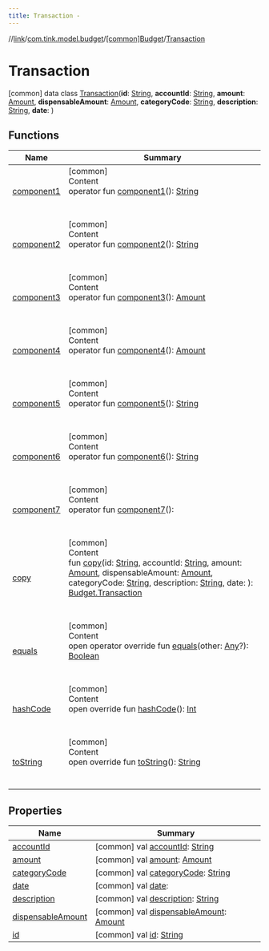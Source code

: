 ```yaml
---
title: Transaction -
---
```

//[link](../../../index.md)/[com.tink.model.budget](../../index.md)/[[common]Budget](../index.md)/[Transaction](index.md)



# Transaction  
 [common] data class [Transaction](index.md)(**id**: [String](https://kotlinlang.org/api/latest/jvm/stdlib/kotlin/-string/index.html), **accountId**: [String](https://kotlinlang.org/api/latest/jvm/stdlib/kotlin/-string/index.html), **amount**: [Amount](../../../com.tink.model.misc/[common]-amount/index.md), **dispensableAmount**: [Amount](../../../com.tink.model.misc/[common]-amount/index.md), **categoryCode**: [String](https://kotlinlang.org/api/latest/jvm/stdlib/kotlin/-string/index.html), **description**: [String](https://kotlinlang.org/api/latest/jvm/stdlib/kotlin/-string/index.html), **date**: <ERROR CLASS>)   


## Functions  
  
|  Name|  Summary| 
|---|---|
| <a name="com.tink.model.budget/Budget.Transaction/component1/#/PointingToDeclaration/"></a>[component1](component1.md)| <a name="com.tink.model.budget/Budget.Transaction/component1/#/PointingToDeclaration/"></a>[common]  <br>Content  <br>operator fun [component1](component1.md)(): [String](https://kotlinlang.org/api/latest/jvm/stdlib/kotlin/-string/index.html)  <br><br><br>
| <a name="com.tink.model.budget/Budget.Transaction/component2/#/PointingToDeclaration/"></a>[component2](component2.md)| <a name="com.tink.model.budget/Budget.Transaction/component2/#/PointingToDeclaration/"></a>[common]  <br>Content  <br>operator fun [component2](component2.md)(): [String](https://kotlinlang.org/api/latest/jvm/stdlib/kotlin/-string/index.html)  <br><br><br>
| <a name="com.tink.model.budget/Budget.Transaction/component3/#/PointingToDeclaration/"></a>[component3](component3.md)| <a name="com.tink.model.budget/Budget.Transaction/component3/#/PointingToDeclaration/"></a>[common]  <br>Content  <br>operator fun [component3](component3.md)(): [Amount](../../../com.tink.model.misc/[common]-amount/index.md)  <br><br><br>
| <a name="com.tink.model.budget/Budget.Transaction/component4/#/PointingToDeclaration/"></a>[component4](component4.md)| <a name="com.tink.model.budget/Budget.Transaction/component4/#/PointingToDeclaration/"></a>[common]  <br>Content  <br>operator fun [component4](component4.md)(): [Amount](../../../com.tink.model.misc/[common]-amount/index.md)  <br><br><br>
| <a name="com.tink.model.budget/Budget.Transaction/component5/#/PointingToDeclaration/"></a>[component5](component5.md)| <a name="com.tink.model.budget/Budget.Transaction/component5/#/PointingToDeclaration/"></a>[common]  <br>Content  <br>operator fun [component5](component5.md)(): [String](https://kotlinlang.org/api/latest/jvm/stdlib/kotlin/-string/index.html)  <br><br><br>
| <a name="com.tink.model.budget/Budget.Transaction/component6/#/PointingToDeclaration/"></a>[component6](component6.md)| <a name="com.tink.model.budget/Budget.Transaction/component6/#/PointingToDeclaration/"></a>[common]  <br>Content  <br>operator fun [component6](component6.md)(): [String](https://kotlinlang.org/api/latest/jvm/stdlib/kotlin/-string/index.html)  <br><br><br>
| <a name="com.tink.model.budget/Budget.Transaction/component7/#/PointingToDeclaration/"></a>[component7](component7.md)| <a name="com.tink.model.budget/Budget.Transaction/component7/#/PointingToDeclaration/"></a>[common]  <br>Content  <br>operator fun [component7](component7.md)(): <ERROR CLASS>  <br><br><br>
| <a name="com.tink.model.budget/Budget.Transaction/copy/#kotlin.String#kotlin.String#com.tink.model.misc.Amount#com.tink.model.misc.Amount#kotlin.String#kotlin.String#/PointingToDeclaration/"></a>[copy](copy.md)| <a name="com.tink.model.budget/Budget.Transaction/copy/#kotlin.String#kotlin.String#com.tink.model.misc.Amount#com.tink.model.misc.Amount#kotlin.String#kotlin.String#/PointingToDeclaration/"></a>[common]  <br>Content  <br>fun [copy](copy.md)(id: [String](https://kotlinlang.org/api/latest/jvm/stdlib/kotlin/-string/index.html), accountId: [String](https://kotlinlang.org/api/latest/jvm/stdlib/kotlin/-string/index.html), amount: [Amount](../../../com.tink.model.misc/[common]-amount/index.md), dispensableAmount: [Amount](../../../com.tink.model.misc/[common]-amount/index.md), categoryCode: [String](https://kotlinlang.org/api/latest/jvm/stdlib/kotlin/-string/index.html), description: [String](https://kotlinlang.org/api/latest/jvm/stdlib/kotlin/-string/index.html), date: <ERROR CLASS>): [Budget.Transaction](index.md)  <br><br><br>
| <a name="kotlin/Any/equals/#kotlin.Any?/PointingToDeclaration/"></a>[equals](../../../com.tink.service.user/[common]-user-profile-service-impl/index.md#%5Bkotlin%2FAny%2Fequals%2F%23kotlin.Any%3F%2FPointingToDeclaration%2F%5D%2FFunctions%2F1647702525)| <a name="kotlin/Any/equals/#kotlin.Any?/PointingToDeclaration/"></a>[common]  <br>Content  <br>open operator override fun [equals](../../../com.tink.service.user/[common]-user-profile-service-impl/index.md#%5Bkotlin%2FAny%2Fequals%2F%23kotlin.Any%3F%2FPointingToDeclaration%2F%5D%2FFunctions%2F1647702525)(other: [Any](https://kotlinlang.org/api/latest/jvm/stdlib/kotlin/-any/index.html)?): [Boolean](https://kotlinlang.org/api/latest/jvm/stdlib/kotlin/-boolean/index.html)  <br><br><br>
| <a name="kotlin/Any/hashCode/#/PointingToDeclaration/"></a>[hashCode](../../../com.tink.service.user/[common]-user-profile-service-impl/index.md#%5Bkotlin%2FAny%2FhashCode%2F%23%2FPointingToDeclaration%2F%5D%2FFunctions%2F1647702525)| <a name="kotlin/Any/hashCode/#/PointingToDeclaration/"></a>[common]  <br>Content  <br>open override fun [hashCode](../../../com.tink.service.user/[common]-user-profile-service-impl/index.md#%5Bkotlin%2FAny%2FhashCode%2F%23%2FPointingToDeclaration%2F%5D%2FFunctions%2F1647702525)(): [Int](https://kotlinlang.org/api/latest/jvm/stdlib/kotlin/-int/index.html)  <br><br><br>
| <a name="kotlin/Any/toString/#/PointingToDeclaration/"></a>[toString](../../../com.tink.service.user/[common]-user-profile-service-impl/index.md#%5Bkotlin%2FAny%2FtoString%2F%23%2FPointingToDeclaration%2F%5D%2FFunctions%2F1647702525)| <a name="kotlin/Any/toString/#/PointingToDeclaration/"></a>[common]  <br>Content  <br>open override fun [toString](../../../com.tink.service.user/[common]-user-profile-service-impl/index.md#%5Bkotlin%2FAny%2FtoString%2F%23%2FPointingToDeclaration%2F%5D%2FFunctions%2F1647702525)(): [String](https://kotlinlang.org/api/latest/jvm/stdlib/kotlin/-string/index.html)  <br><br><br>


## Properties  
  
|  Name|  Summary| 
|---|---|
| <a name="com.tink.model.budget/Budget.Transaction/accountId/#/PointingToDeclaration/"></a>[accountId](account-id.md)| <a name="com.tink.model.budget/Budget.Transaction/accountId/#/PointingToDeclaration/"></a> [common] val [accountId](account-id.md): [String](https://kotlinlang.org/api/latest/jvm/stdlib/kotlin/-string/index.html)   <br>
| <a name="com.tink.model.budget/Budget.Transaction/amount/#/PointingToDeclaration/"></a>[amount](amount.md)| <a name="com.tink.model.budget/Budget.Transaction/amount/#/PointingToDeclaration/"></a> [common] val [amount](amount.md): [Amount](../../../com.tink.model.misc/[common]-amount/index.md)   <br>
| <a name="com.tink.model.budget/Budget.Transaction/categoryCode/#/PointingToDeclaration/"></a>[categoryCode](category-code.md)| <a name="com.tink.model.budget/Budget.Transaction/categoryCode/#/PointingToDeclaration/"></a> [common] val [categoryCode](category-code.md): [String](https://kotlinlang.org/api/latest/jvm/stdlib/kotlin/-string/index.html)   <br>
| <a name="com.tink.model.budget/Budget.Transaction/date/#/PointingToDeclaration/"></a>[date](date.md)| <a name="com.tink.model.budget/Budget.Transaction/date/#/PointingToDeclaration/"></a> [common] val [date](date.md): <ERROR CLASS>   <br>
| <a name="com.tink.model.budget/Budget.Transaction/description/#/PointingToDeclaration/"></a>[description](description.md)| <a name="com.tink.model.budget/Budget.Transaction/description/#/PointingToDeclaration/"></a> [common] val [description](description.md): [String](https://kotlinlang.org/api/latest/jvm/stdlib/kotlin/-string/index.html)   <br>
| <a name="com.tink.model.budget/Budget.Transaction/dispensableAmount/#/PointingToDeclaration/"></a>[dispensableAmount](dispensable-amount.md)| <a name="com.tink.model.budget/Budget.Transaction/dispensableAmount/#/PointingToDeclaration/"></a> [common] val [dispensableAmount](dispensable-amount.md): [Amount](../../../com.tink.model.misc/[common]-amount/index.md)   <br>
| <a name="com.tink.model.budget/Budget.Transaction/id/#/PointingToDeclaration/"></a>[id](id.md)| <a name="com.tink.model.budget/Budget.Transaction/id/#/PointingToDeclaration/"></a> [common] val [id](id.md): [String](https://kotlinlang.org/api/latest/jvm/stdlib/kotlin/-string/index.html)   <br>

